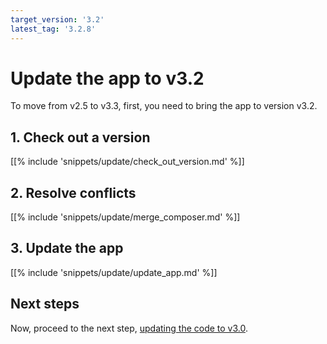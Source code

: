 ```yaml
---
target_version: '3.2'
latest_tag: '3.2.8'
---
```


# Update the app to v3.2

To move from v2.5 to v3.3, first, you need to bring the app to version v3.2.

## 1. Check out a version

[[% include 'snippets/update/check_out_version.md' %]]

## 2. Resolve conflicts

[[% include 'snippets/update/merge_composer.md' %]]

## 3. Update the app

[[% include 'snippets/update/update_app.md' %]]

## Next steps

Now, proceed to the next step, [updating the code to v3.0](adapt_code_to_v3.md).
